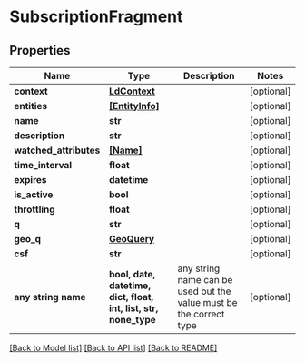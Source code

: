 # SubscriptionFragment


## Properties
Name | Type | Description | Notes
------------ | ------------- | ------------- | -------------
**context** | [**LdContext**](LdContext.md) |  | [optional] 
**entities** | [**[EntityInfo]**](EntityInfo.md) |  | [optional] 
**name** | **str** |  | [optional] 
**description** | **str** |  | [optional] 
**watched_attributes** | [**[Name]**](Name.md) |  | [optional] 
**time_interval** | **float** |  | [optional] 
**expires** | **datetime** |  | [optional] 
**is_active** | **bool** |  | [optional] 
**throttling** | **float** |  | [optional] 
**q** | **str** |  | [optional] 
**geo_q** | [**GeoQuery**](GeoQuery.md) |  | [optional] 
**csf** | **str** |  | [optional] 
**any string name** | **bool, date, datetime, dict, float, int, list, str, none_type** | any string name can be used but the value must be the correct type | [optional]

[[Back to Model list]](../README.md#documentation-for-models) [[Back to API list]](../README.md#documentation-for-api-endpoints) [[Back to README]](../README.md)


